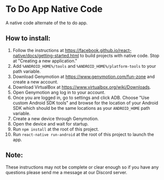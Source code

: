 # To Do App Native Code
A native code alternate of the to do app.

## How to install:
1. Follow the instructions at https://facebook.github.io/react-native/docs/getting-started.html to build projects with native code. Stop at "Creating a new application."
2. Add `%ANDROID_HOME%/tools` and `%ANDROID_HOME%/platform-tools` to your path variable.
3. Download Genymotion at https://www.genymotion.com/fun-zone and create a new account.
4. Download VirtualBox at https://www.virtualbox.org/wiki/Downloads.
5. Open Genymotion ang log in to your account.
6. Once you are logged in, go to settings and click ADB. Choose "Use custom Android SDK tools" and browse for the location of your Android SDK which should be the same locations as your `ANDROID_HOME` path variable.
7. Create a new device through Genymotion.
8. Open the device and wait for startup.
9. Run `npm install` at the root of this project.
10. Run `react-native run-android` at the root of this project to launch the app.

## Note:
These instructions may not be complete or clear enough so if you have any questions please send me a message at our Discord server.
